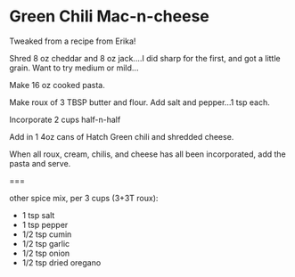 # Green Chili Mac-n-cheese

Tweaked from a recipe from Erika!

Shred 8 oz cheddar and 8 oz jack....I did sharp for the first, and got a little grain.  Want to try medium or mild...

Make 16 oz cooked pasta.

Make roux of 3 TBSP butter and flour.  Add salt and pepper...1 tsp each.

Incorporate 2 cups half-n-half

Add in 1 4oz cans of Hatch Green chili and shredded cheese.  

When all roux, cream, chilis, and cheese has all been incorporated, add the pasta and serve.


===

other spice mix, per 3 cups (3+3T roux):  
* 1 tsp salt
* 1 tsp pepper
* 1/2 tsp cumin
* 1/2 tsp garlic
* 1/2 tsp onion
* 1/2 tsp dried oregano


